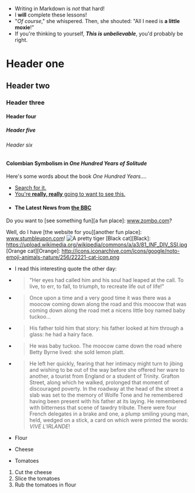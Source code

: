 * Writing in Markdown is _not_ that hard!
* I **will** complete these lessons!
* "_Of course_," she whispered. Then, she shouted: "All I need is **a little moxie**!"
* If you're thinking to yourself, **_This is unbelievable_**, you'd probably be right.
# Header one
## Header two
### Header three
#### Header four
##### Header five
###### Header six
#### Colombian Symbolism in _One Hundred Years of Solitude_
Here's some words about the book _One Hundred Years...._
* [Search for it.](www.google.com)
* [You're **really, really** going to want to see this.](www.dailykitten.com)
* #### The Latest News from [the BBC](www.bbc.com/news)
Do you want to [see something fun][a fun place]: www.zombo.com?

Well, do I have [the website for you][another fun place]: www.stumbleupon.com!
 ![A pretty tiger](https://upload.wikimedia.org/wikipedia/commons/5/56/Tiger.50.jpg)
[Black cat][Black]: https://upload.wikimedia.org/wikipedia/commons/a/a3/81_INF_DIV_SSI.jpg
[Orange cat][Orange]:
http://icons.iconarchive.com/icons/google/noto-emoji-animals-nature/256/22221-cat-icon.png
* I read this interesting quote the other day:

* > "Her eyes had called him and his soul had leaped at the call. To live, to err, to fall, to triumph, to recreate life out of life!"
* >Once upon a time and a very good time it was there was a moocow coming down along the road and this moocow that was coming down along the road met a nicens little boy named baby tuckoo...

* >His father told him that story: his father looked at him through a glass: he had a hairy face.

* >He was baby tuckoo. The moocow came down the road where Betty Byrne lived: she sold lemon platt.
* >He left her quickly, fearing that her intimacy might turn to jibing and wishing to be out of the way before she offered her ware to another, a tourist from England or a student of Trinity. Grafton Street, along which he walked, prolonged that moment of discouraged poverty. In the roadway at the head of the street a slab was set to the memory of Wolfe Tone and he remembered having been present with his father at its laying. He remembered with bitterness that scene of tawdry tribute. There were four French delegates in a brake and one, a plump smiling young man, held, wedged on a stick, a card on which were printed the words: _VIVE L'IRLANDE_!
* Flour
* Cheese
* Tomatoes
1. Cut the cheese
2. Slice the tomatoes
3. Rub the tomatoes in flour
